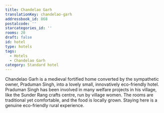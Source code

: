 ```yaml
---
title: Chandelao Garh
translationKey: chandelao-garh
addressbook_id: 868
postalcode: ''
starcategories_id: ''
rooms: 20
draft: false
id: hotel
type: hotels
tags:
  - Hotels
  - Chandelao Garh
category: Standard hotel
---
```

Chandelao Garh is a medieval fortified home converted by the sympathetic owner, Praduman Singh, into a lovely small, innovatively eco-friendly hotel. Praduman Singh has been involved in many welfare projects in his village, like the Sunder Rang crafts centre, run by village women. The rooms are traditional yet comfortable, and the food is locally grown. Staying here is a genuine eco-friendly rural experience.